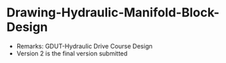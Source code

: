 # Drawing-Hydraulic-Manifold-Block-Design
+ Remarks: GDUT-Hydraulic Drive Course Design
+ Version 2 is the final version submitted
